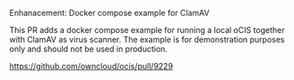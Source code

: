 Enhanacement: Docker compose example for ClamAV

This PR adds a docker compose example for running a local oCIS together with ClamAV as virus scanner.
The example is for demonstration purposes only and should not be used in production.

https://github.com/owncloud/ocis/pull/9229
